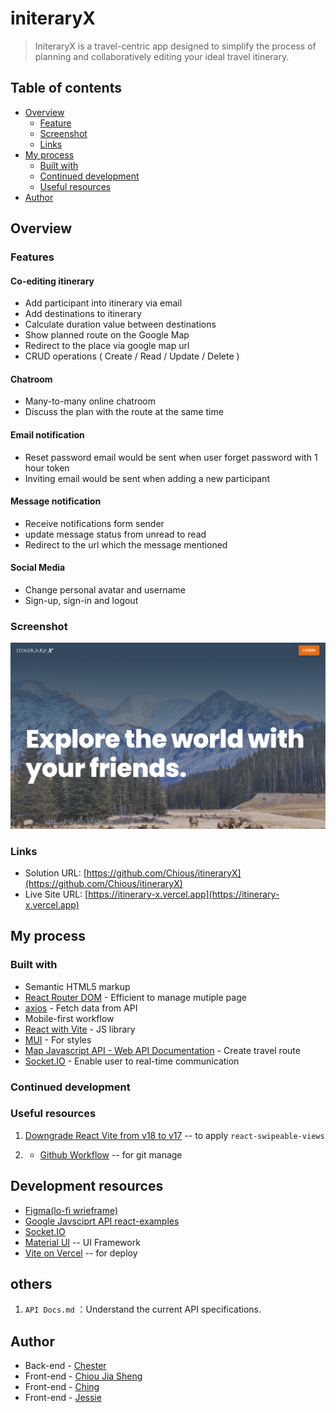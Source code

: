 # initeraryX

> IniteraryX is a travel-centric app designed to simplify the process of planning and collaboratively editing your ideal travel itinerary.

## Table of contents

- [Overview](#overview)
  - [Feature](#features)
  - [Screenshot](#screenshot)
  - [Links](#links)
- [My process](#my-process)
  - [Built with](#built-with)
  - [Continued development](#continued-development)
  - [Useful resources](#useful-resources)
- [Author](#author)

## Overview

### Features

#### Co-editing itinerary

- Add participant into itinerary via email
- Add destinations to itinerary
- Calculate duration value between destinations
- Show planned route on the Google Map
- Redirect to the place via google map url
- CRUD operations ( Create / Read / Update / Delete )

#### Chatroom

- Many-to-many online chatroom
- Discuss the plan with the route at the same time

#### Email notification

- Reset password email would be sent when user forget password with 1 hour token
- Inviting email would be sent when adding a new participant

#### Message notification

- Receive notifications form sender
- update message status from unread to read
- Redirect to the url which the message mentioned

#### Social Media

- Change personal avatar and username
- Sign-up, sign-in and logout

### Screenshot

![](./src/assets/screenshot.png)

### Links

- Solution URL: [https://github.com/Chious/itineraryX](https://github.com/Chious/itineraryX)
- Live Site URL: [https://itinerary-x.vercel.app](https://itinerary-x.vercel.app)

## My process

### Built with

- Semantic HTML5 markup
- [React Router DOM](https://reactrouter.com/en/main) - Efficient to manage mutiple page
- [axios](https://www.npmjs.com/package/axios) - Fetch data from API
- Mobile-first workflow
- [React with Vite](https://vitejs.dev/guide/) - JS library
- [MUI](https:mui.com/) - For styles
- [Map Javascript API - Web API Documentation](https://developers.google.com/maps/documentation/javascript/overview?hl=en) - Create travel route
- [Socket.IO](https://socket.io) - Enable user to real-time communication

### Continued development

### Useful resources

1. [Downgrade React Vite from v18 to v17](https://dev.to/ifeanyichima/how-to-downgrade-from-react-18-to-1702-818) -- to apply `react-swipeable-views`

2. - [Github Workflow](https://ithelp.ithome.com.tw/articles/10277278) -- for git manage

## Development resources

- [Figma(lo-fi wrieframe)](https://www.figma.com/file/58Wi54R9xxzLDAbDSbNqnl/ItineraryX?type=design&node-id=0%3A1&mode=design&t=HUF7VYtMtOCiZsd6-1)
- [Google Javsciprt API react-examples](https://developers.google.com/maps/documentation/javascript/react-map?hl=zh-tw)
- [Socket.IO](https://socket.io)
- [Material UI](https://mui.com) -- UI Framework
- [Vite on Vercel](https://vercel.com/docs/frameworks/vite) -- for deploy

## others

1.  `API Docs.md` ：Understand the current API specifications.

## Author

- Back-end - [Chester](https://github.com/xrchitron)
- Front-end - [Chiou Jia Sheng](https://github.com/Chious)
- Front-end - [Ching](https://github.com/Ching0810)
- Front-end - [Jessie](https://github.com/jessie758)

